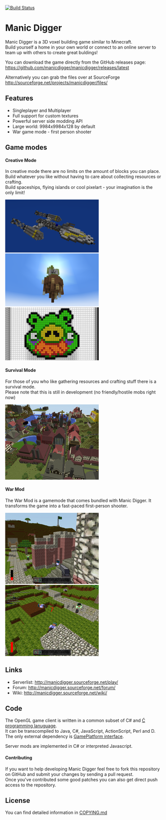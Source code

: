 [![Build Status](https://travis-ci.org/manicdigger/manicdigger.svg?branch=master)](https://travis-ci.org/manicdigger/manicdigger)

Manic Digger
============
Manic Digger is a 3D voxel building game similar to Minecraft.  
Build yourself a home in your own world or connect to an online server to team up with others to create great buldings!

You can download the game directly from the GitHub releases page:  
https://github.com/manicdigger/manicdigger/releases/latest

Alternatively you can grab the files over at SourceForge  
http://sourceforge.net/projects/manicdigger/files/


Features
--------
- Singleplayer and Multiplayer
- Full support for custom textures
- Powerful server side modding API
- Large world: 9984x9984x128 by default
- War game mode - first person shooter


Game modes
-----------
#### Creative Mode

In creative mode there are no limits on the amount of blocks you can place. Build whatever you like without having to care about collecting resources or crafting.  
Build spaceships, flying islands or cool pixelart - your imagination is the only limit!

[![Spaceship](https://raw.githubusercontent.com/manicdigger/manicdigger-screenshots/master/2014-11-27_18-35-13-thumb.png)](https://raw.githubusercontent.com/manicdigger/manicdigger-screenshots/master/2014-11-27_18-35-13.png)
[![Floating Island](https://raw.githubusercontent.com/manicdigger/manicdigger-screenshots/master/2014-12-19_20-42-13-thumb.png)](https://raw.githubusercontent.com/manicdigger/manicdigger-screenshots/master/2014-12-19_20-42-13.png)
[![Pixelart](https://raw.githubusercontent.com/manicdigger/manicdigger-screenshots/master/2014-12-19_20-43-46-thumb.png)](https://raw.githubusercontent.com/manicdigger/manicdigger-screenshots/master/2014-12-19_20-43-46.png)

#### Survival Mode

For those of you who like gathering resources and crafting stuff there is a survival mode.  
Please note that this is still in development (no friendly/hostile mobs right now)

[![City](https://raw.githubusercontent.com/manicdigger/manicdigger-screenshots/master/9c1d22eac9aac5f36bf12a5fb5c8a856-300x240.png)](https://raw.githubusercontent.com/manicdigger/manicdigger-screenshots/master/9c1d22eac9aac5f36bf12a5fb5c8a856.png)

#### War Mod

The War Mod is a gamemode that comes bundled with Manic Digger. It transforms the game into a fast-paced first-person shooter.

[![War Mod 1](https://raw.githubusercontent.com/manicdigger/manicdigger-screenshots/master/2012-10-15_02-13-14-300x227.png)](https://raw.githubusercontent.com/manicdigger/manicdigger-screenshots/master/2012-10-15_02-13-14.png)
[![War Mod 2](https://raw.githubusercontent.com/manicdigger/manicdigger-screenshots/master/2012-10-15_02-12-27-300x227.png)](https://raw.githubusercontent.com/manicdigger/manicdigger-screenshots/master/2012-10-15_02-12-27.png)


Links
-----
- Serverlist: http://manicdigger.sourceforge.net/play/
- Forum: http://manicdigger.sourceforge.net/forum/
- Wiki: http://manicdigger.sourceforge.net/wiki/


Code
----
The OpenGL game client is written in a common subset of C# and [Ć programming lanuguage](http://cito.sourceforge.net/).  
It can be transcompiled to Java, C#, JavaScript, ActionScript, Perl and D.
The only external dependency is [GamePlatform interface](ManicDiggerLib/Client/Platform.ci.cs).

Server mods are implemented in C# or interpreted Javascript.

#### Contributing

If you want to help developing Manic Digger feel free to fork this repository on GitHub and submit your changes by sending a pull request.  
Once you've contributed some good patches you can also get direct push access to the repository.


License
-------
You can find detailed information in [COPYING.md](COPYING.md)
